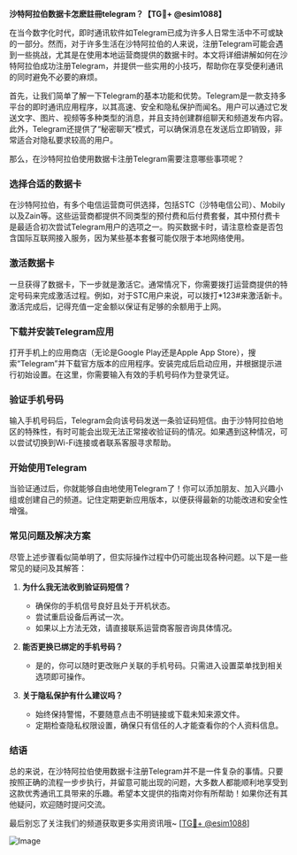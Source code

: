 **沙特阿拉伯数据卡怎麽註冊telegram？【TG💪+ @esim1088】**

在当今数字化时代，即时通讯软件如Telegram已成为许多人日常生活中不可或缺的一部分。然而，对于许多生活在沙特阿拉伯的人来说，注册Telegram可能会遇到一些挑战，尤其是在使用本地运营商提供的数据卡时。本文将详细讲解如何在沙特阿拉伯成功注册Telegram，并提供一些实用的小技巧，帮助你在享受便利通讯的同时避免不必要的麻烦。

首先，让我们简单了解一下Telegram的基本功能和优势。Telegram是一款支持多平台的即时通讯应用程序，以其高速、安全和隐私保护而闻名。用户可以通过它发送文字、图片、视频等多种类型的消息，并且支持创建群组聊天和频道发布内容。此外，Telegram还提供了“秘密聊天”模式，可以确保消息在发送后立即销毁，非常适合对隐私要求较高的用户。

那么，在沙特阿拉伯使用数据卡注册Telegram需要注意哪些事项呢？

### **选择合适的数据卡**
在沙特阿拉伯，有多个电信运营商可供选择，包括STC（沙特电信公司）、Mobily以及Zain等。这些运营商都提供不同类型的预付费和后付费套餐，其中预付费卡是最适合初次尝试Telegram用户的选项之一。购买数据卡时，请注意检查是否包含国际互联网接入服务，因为某些基本套餐可能仅限于本地网络使用。

### **激活数据卡**
一旦获得了数据卡，下一步就是激活它。通常情况下，你需要拨打运营商提供的特定号码来完成激活过程。例如，对于STC用户来说，可以拨打*123#来激活新卡。激活完成后，记得充值一定金额以保证有足够的余额用于上网。

### **下载并安装Telegram应用**
打开手机上的应用商店（无论是Google Play还是Apple App Store），搜索“Telegram”并下载官方版本的应用程序。安装完成后启动应用，并根据提示进行初始设置。在这里，你需要输入有效的手机号码作为登录凭证。

### **验证手机号码**
输入手机号码后，Telegram会向该号码发送一条验证码短信。由于沙特阿拉伯地区的特殊性，有时可能会出现无法正常接收验证码的情况。如果遇到这种情况，可以尝试切换到Wi-Fi连接或者联系客服寻求帮助。

### **开始使用Telegram**
当验证通过后，你就能够自由地使用Telegram了！你可以添加朋友、加入兴趣小组或创建自己的频道。记住定期更新应用版本，以便获得最新的功能改进和安全性增强。

### **常见问题及解决方案**
尽管上述步骤看似简单明了，但实际操作过程中仍可能出现各种问题。以下是一些常见的疑问及其解答：

1. **为什么我无法收到验证码短信？**
   - 确保你的手机信号良好且处于开机状态。
   - 尝试重启设备后再试一次。
   - 如果以上方法无效，请直接联系运营商客服咨询具体情况。

2. **能否更换已绑定的手机号码？**
   - 是的，你可以随时更改账户关联的手机号码。只需进入设置菜单找到相关选项即可操作。

3. **关于隐私保护有什么建议吗？**
   - 始终保持警惕，不要随意点击不明链接或下载未知来源文件。
   - 定期检查隐私权限设置，确保只有信任的人才能查看你的个人资料信息。

### **结语**
总的来说，在沙特阿拉伯使用数据卡注册Telegram并不是一件复杂的事情。只要按照正确的流程一步步执行，并留意可能出现的问题，大多数人都能顺利地享受到这款优秀通讯工具带来的乐趣。希望本文提供的指南对你有所帮助！如果你还有其他疑问，欢迎随时提问交流。

最后别忘了关注我们的频道获取更多实用资讯哦~ [[TG💪+ @esim1088](https://t.me/s/esim1088)]

![Image](https://i.postimg.cc/4NQfJmqS/Snipaste-2025-05-13-00-14-12.png)